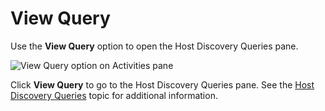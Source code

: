 # View Query

Use the **View Query** option to open the Host Discovery Queries pane.

![View Query option on Activities pane](/img/product_docs/accessanalyzer/admin/hostmanagement/actions/viewquery.webp)

Click **View Query** to go to the Host Discovery Queries pane. See the
[Host Discovery Queries](/docs/accessanalyzer/12.0/host-management/discovery/queries.md) topic for additional information.
